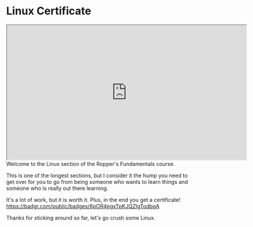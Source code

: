 # Linux Certificate

<iframe allowfullscreen height="360" src="https://www.youtube.com/embed/mthISmGL5e4?wmode=opaque" width="640"></iframe>Welcome
to the Linux section of the Ropper's Fundamentals course.

This is one of the longest sections, but I consider it the hump you need
to get over for you to go from being someone who wants to learn things
and someone who is really out there learning.

It's a lot of work, but it is worth it. Plus, in the end you get a
certificate!
<a href="https://badgr.com/public/badges/6pOR4egxTpKJQZIgTodbqA"
rel="noopener"
target="_blank">https://badgr.com/public/badges/6pOR4egxTpKJQZIgTodbqA</a>

Thanks for sticking around so far, let's go crush some Linux.
